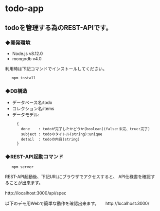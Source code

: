 # todo-app
  
## todoを管理する為のREST-APIです。  
  
  
  
### ◆開発環境
  
  
* Node.js v8.12.0  
* mongodb v4.0  
  
利用時は下記コマンドでインストールしてください。  
  
```npm:command
   npm install
```
  
### ◆DB構造
  
* データベース名:todo
* コレクション名:items
* データモデル:  
  ```
    {
      done    : todoが完了したかどうか(boolean)(false:未完、true:完了)
      subject : todoのタイトル(string):unique
      detail  : todoの内容(string)
    }
  ```
  
### ◆REST-API起動コマンド
  
```npm:command
   npm server
```
  
REST-API起動後、下記URLにブラウザでアクセスすると、
API仕様書を確認することが出来ます。
  
http://localhost:3000/api/spec
　 
　 
  
以下のデモ用Webで簡単な動作を確認出来ます。
　 
http://localhost:3000/
